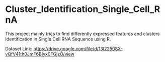 # Cluster_Identification_Single_Cell_RnA
This project mainly tries to find differently expressed features and clusters Identification in Single Cell RNA Sequence using R.

Dataset Link: https://drive.google.com/file/d/13I2250SX-vQfV41th0JmF6BIyx0FGjzO/view
